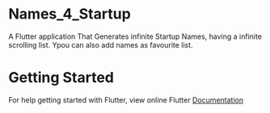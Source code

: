 # Names_4_Startup

A Flutter application That Generates infinite Startup Names, having a infinite scrolling list. Ypou can also add names as favourite list.

# Getting Started

For help getting started with Flutter, view online Flutter [Documentation](https://flutter.dev/)



